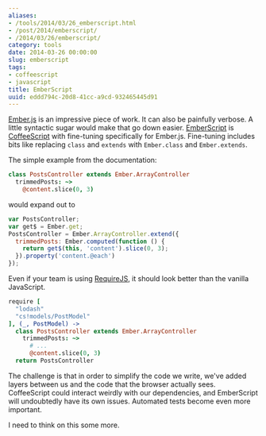 ```yaml
---
aliases:
- /tools/2014/03/26_emberscript.html
- /post/2014/emberscript/
- /2014/03/26/emberscript/
category: tools
date: 2014-03-26 00:00:00
slug: emberscript
tags:
- coffeescript
- javascript
title: EmberScript
uuid: eddd794c-20d8-41cc-a9cd-932465445d91
---
```


[Ember.js](http://emberjs.com/) is an impressive piece of work. It can also be painfully verbose. A little syntactic sugar would make that go down easier. [EmberScript](http://emberscript.com/) is [CoffeeScript](http://coffeescript.org/) with fine-tuning specifically for Ember.js. Fine-tuning includes bits like replacing `class` and `extends` with `Ember.class` and `Ember.extends`.
<!--more-->

The simple example from the documentation:
    
~~~ coffeescript
class PostsController extends Ember.ArrayController
  trimmedPosts: ~>
    @content.slice(0, 3)
~~~ 

would expand out to
    
~~~ javascript
var PostsController;
var get$ = Ember.get;
PostsController = Ember.ArrayController.extend({
  trimmedPosts: Ember.computed(function () {
    return get$(this, 'content').slice(0, 3);
  }).property('content.@each')
});
~~~ 

Even if your team is using [RequireJS](http://requirejs.org/), it should look better than the vanilla JavaScript.
    
~~~ coffeescript
require [
  "lodash"
  "cs!models/PostModel"
], (_, PostModel) ->
  class PostsController extends Ember.ArrayController
    trimmedPosts: ~>
      # ...
      @content.slice(0, 3)
  return PostsController
~~~ 

The challenge is that in order to simplify the code we write, we've added layers between us and the code that the browser actually sees. CoffeeScript could interact weirdly with our dependencies, and EmberScript will undoubtedly have its own issues. Automated tests become even more important.

I need to think on this some more.
